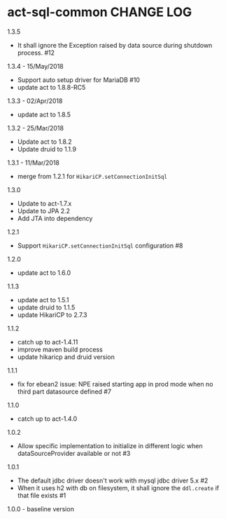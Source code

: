# act-sql-common CHANGE LOG

1.3.5

* It shall ignore the Exception raised by data source during shutdown process. #12

1.3.4 - 15/May/2018
* Support auto setup driver for MariaDB #10
* update act to 1.8.8-RC5

1.3.3 - 02/Apr/2018
* update act to 1.8.5

1.3.2 - 25/Mar/2018
* Update act to 1.8.2
* Update druid to 1.1.9

1.3.1 - 11/Mar/2018
* merge from 1.2.1 for `HikariCP.setConnectionInitSql`

1.3.0
* Update to act-1.7.x
* Update to JPA 2.2
* Add JTA into dependency

1.2.1
* Support `HikariCP.setConnectionInitSql` configuration #8

1.2.0
* update act to 1.6.0

1.1.3
* update act to 1.5.1
* update druid to 1.1.5
* update HikariCP to 2.7.3

1.1.2
* catch up to act-1.4.11
* improve maven build process
* update hikaricp and druid version

1.1.1
* fix for ebean2 issue: NPE raised starting app in prod mode when no third part datasource defined #7

1.1.0
* catch up to act-1.4.0

1.0.2
- Allow specific implementation to initialize in different logic when dataSourceProvider available or not #3 

1.0.1
- The default jdbc driver doesn't work with mysql jdbc driver 5.x #2 
- When it uses h2 with db on filesystem, it shall ignore the `ddl.create` if that file exists #1 

1.0.0 - baseline version
